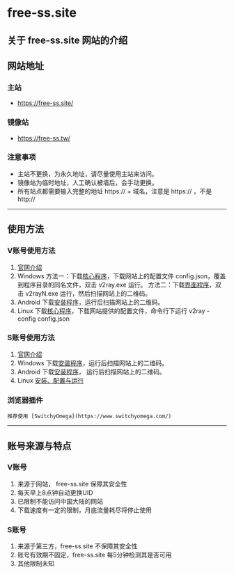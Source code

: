 # free-ss.site
关于 free-ss.site 网站的介绍
---
## 网站地址
### 主站
+ https://free-ss.site/
### 镜像站
+ https://free-ss.tw/
### 注意事项
+ 主站不更换，为永久地址，请尽量使用主站来访问。
+ 镜像站为临时地址，人工确认被墙后，会手动更换。
+ 所有站点都需要输入完整的地址 https:// + 域名，注意是 https:// ，不是 http://
---
## 使用方法
### V账号使用方法
1. [官网介绍](https://v2ray.com/)
2. Windows
    方法一：下载[核心程序](https://github.com/v2ray/v2ray-core/releases)，下载网站上的配置文件 config.json，覆盖到程序目录的同名文件，双击 v2ray.exe 运行。
    方法二：下载[界面程序](https://github.com/2dust/v2rayN/releases)，双击 v2rayN.exe 运行，然后扫描网站上的二维码。
3. Android
    下载[安装程序](https://github.com/2dust/v2rayNG/releases)，运行后扫描网站上的二维码。
4. Linux
    下载[核心程序](https://github.com/v2ray/v2ray-core/releases)，下载网站提供的配置文件，命令行下运行 v2ray -config config.json
### S账号使用方法
1. [官网介绍](https://shadowsocks.org/)
2. Windows
    下载[安装程序](https://github.com/shadowsocks/shadowsocks-windows/releases)，运行后扫描网站上的二维码。
3. Android
    下载[安装程序](https://github.com/shadowsocks/shadowsocks-android/releases)， 运行后扫描网站上的二维码。
4. Linux
    [安装、配置与运行](https://github.com/shadowsocks/shadowsocks-libev)
### 浏览器插件
    推荐使用 [SwitchyOmega](https://www.switchyomega.com/)
---
## 账号来源与特点
### V账号
1. 来源于网站， free-ss.site 保障其安全性
2. 每天早上8点钟自动更换UID
3. 已限制不能访问中国大陆的网站
4. 下载速度有一定的限制，月底流量耗尽将停止使用
### S账号
1. 来源于第三方，free-ss.site 不保障其安全性
2. 账号有效期不固定，free-ss.site 每5分钟检测其是否可用
3. 其他限制未知
